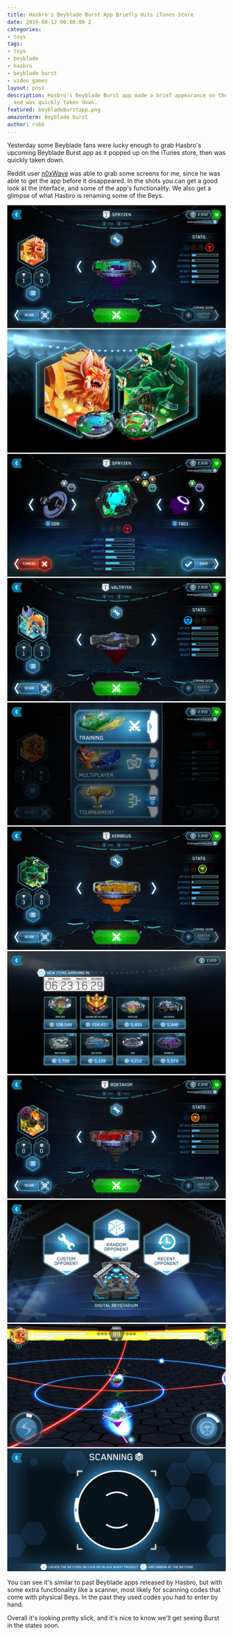 ```yaml
---
title: Hasbro's Beyblade Burst App Briefly Hits iTunes Store
date: 2016-08-12 00:00:00 Z
categories:
- toys
tags:
- toys
- beyblade
- hasbro
- beyblade burst
- video games
layout: post
description: Hasbro's Beyblade Burst app made a brief appearance on the iTunes store,
  and was quickly taken down.
featured: beybladeburstapp.png
amazonterm: Beyblade burst
author: robk
---
```


Yesterday some Beyblade fans were lucky enough to grab Hasbro's upcoming Beyblade Burst app as it popped up on the iTunes store, then was quickly taken down.

Reddit user [n0xWave](http://reddit.com/user/n0xWave) was able to grab some screens for me, since he was able to get the app before it disappeared. In the shots you can get a good look at the interface, and some of the app's functionality. We also get a glimpse of what Hasbro is renaming some of the Beys.

![Beyblade Burst Screen](/images/beybladeburst/bbb1.png)
![Beyblade Burst Screen](/images/beybladeburst/bbb2.png)
![Beyblade Burst Screen](/images/beybladeburst/bbb3.png)
![Beyblade Burst Screen](/images/beybladeburst/bbb4.png)
![Beyblade Burst Screen](/images/beybladeburst/bbb5.png)
![Beyblade Burst Screen](/images/beybladeburst/bbb6.png)
![Beyblade Burst Screen](/images/beybladeburst/bbb7.png)
![Beyblade Burst Screen](/images/beybladeburst/bbb8.png)
![Beyblade Burst Screen](/images/beybladeburst/bbb9.png)
![Beyblade Burst Screen](/images/beybladeburst/bbb10.png)
![Beyblade Burst Screen](/images/beybladeburst/bbb11.png)

You can see it's similar to past Beyblade apps released by Hasbro, but with some extra functionality like a scanner, most likely for scanning codes that come with physical Beys. In the past they used codes you had to enter by hand.

Overall it's looking pretty slick, and it's nice to know we'll get seeing Burst in the states soon.
